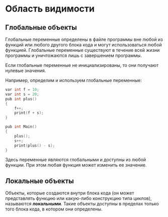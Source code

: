 # Область видимости
## Глобальные объекты
Глобальные переменные определены в файле программы вне любой из функций или любого другого блока кода и могут использоваться любой функцией.
Глобальные переменные существуют в течение всей жизни программы и уничтожаются лишь с завершением программы.

Если глобальные переменные не инициализированы,
то они получают нулевые значения.

Например, определим и используем глобальные переменные:
```C
var int f = 10;
var int s = 20;
pub int plus()
{
    f++;
    print(f + s);
}

pub int Main()
{
    plus();
    s++;
    print(plus() - s);
}
```
Здесь переменные являются глобальными и доступны из любой функции.
При этом любая функция может изменить ее значение.

## Локальные объекты
Объекты, которые создаются внутри блока кода (он может представлять функцию или какую-либо конструкцию типа циклов),
называются **локальными**.
Такие объекты доступны в пределах только того блока кода,
в котором они определены.
